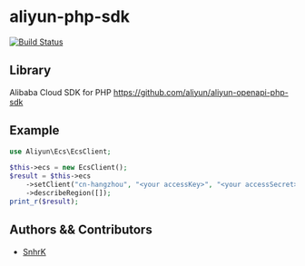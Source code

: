 # aliyun-php-sdk
[![Build Status](https://travis-ci.org/SnhrK/aliyun-php-sdk.svg?branch=master)](https://travis-ci.org/SnhrK/aliyun-php-sdk)

## Library
Alibaba Cloud SDK for PHP https://github.com/aliyun/aliyun-openapi-php-sdk

## Example

```php
use Aliyun\Ecs\EcsClient;

$this->ecs = new EcsClient();
$result = $this->ecs
    ->setClient("cn-hangzhou", "<your accessKey>", "<your accessSecret>")
    ->describeRegion([]);
print_r($result);
```

## Authors && Contributors

- [SnhrK](https://github.com/SnhrK)
